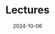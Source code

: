 ---
title: Lectures
date: 2024-10-06

type: landing

sections:
  - block: list
    content:
      title: 1학년
      text: C언어기초<br>수학 1<br>고전.명저읽기<br>일반물리학 1<br>서양사의이해<br>통계적사고과 사회<br>대학생활과 진로설계<br>
    design:
      show_interests: false
      show_role: true
      show_social: true

  - block: landing
    content:
      title: 2학년
      sort_by: Params.last_name
      sort_ascending: true
    design:
      show_interests: false
      show_role: false
      show_social: false
      columns: 2

  - block: landing
    content:
      title: 3학년
    design:
      show_interests: false
      show_role: true
      show_social: true
---